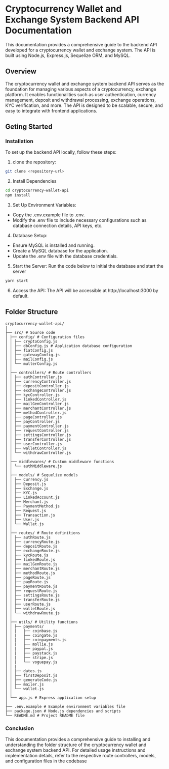 # Cryptocurrency Wallet and Exchange System Backend API Documentation

This documentation provides a comprehensive guide to the backend API developed for a cryptocurrency wallet and exchange system. The API is built using Node.js, Express.js, Sequelize ORM, and MySQL.

## Overview

The cryptocurrency wallet and exchange system backend API serves as the foundation for managing various aspects of a cryptocurrency, exchange platform. It enables functionalities such as user authentication, currency management, deposit and withdrawal processing, exchange operations, KYC verification, and more. The API is designed to be scalable, secure, and easy to integrate with frontend applications.

## Geting Started

### Installation

To set up the backend API locally, follow these steps:

1. clone the repository:

```bash
git clone <repository-url>
```

2. Install Dependencies

```bash
cd cryptocurrency-wallet-api
npm install
```

3. Set Up Environment Variables:

- Copy the .env.example file to .env.
- Modify the .env file to include necessary configurations such as database connection details, API keys, etc.

4. Database Setup:

- Ensure MySQL is installed and running.
- Create a MySQL database for the application.
- Update the .env file with the database credentials.

5. Start the Server:
   Run the code below to initial the database and start the server

```bash
yarn start
```

6. Access the API:
   The API will be accessible at http://localhost:3000 by default.

## Folder Structure

```
cryptocurrency-wallet-api/
│
├── src/ # Source code
│ ├── config/ # Configuration files
│ │ ├── cryptoConfig.js
│ │ ├── dbConfig.js # Application database configuration
│ │ ├── fiatConfig.js
│ │ ├── gatewayConfig.js
│ │ ├── mailConfig.js
│ │ └── multerConfig.js
│ │
│ ├── controllers/ # Route controllers
│ │ ├── authController.js
│ │ ├── currencyController.js
│ │ ├── depositController.js
│ │ ├── exchangeController.js
│ │ ├── kycController.js
│ │ ├── linkedController.js
│ │ ├── mailGenController.js
│ │ ├── merchantController.js
│ │ ├── methodController.js
│ │ ├── pageController.js
│ │ ├── payController.js
│ │ ├── paymentController.js
│ │ ├── requestController.js
│ │ ├── settingsController.js
│ │ ├── transferController.js
│ │ ├── userController.js
│ │ ├── walletController.js
│ │ └── withdrawController.js
│ │
│ ├── middlewares/ # Custom middleware functions
│ │ └── authMiddleware.js
│ │
│ ├── models/ # Sequelize models
│ │ ├── Currency.js
│ │ ├── Deposit.js
│ │ ├── Exchange.js
│ │ ├── KYC.js
│ │ ├── LinkedAccount.js
│ │ ├── Merchant.js
│ │ ├── PaymentMethod.js
│ │ ├── Request.js
│ │ ├── Transaction.js
│ │ ├── User.js
│ │ └── Wallet.js
│ │
│ ├── routes/ # Route definitions
│ │ ├── authRoute.js
│ │ ├── currencyRoute.js
│ │ ├── depositRoute.js
│ │ ├── exchangeRoute.js
│ │ ├── kycRoute.js
│ │ ├── linkedRoute.js
│ │ ├── mailGenRoute.js
│ │ ├── merchantRoute.js
│ │ ├── methodRoute.js
│ │ ├── pageRoute.js
│ │ ├── payRoute.js
│ │ ├── paymentRoute.js
│ │ ├── requestRoute.js
│ │ ├── settingsRoute.js
│ │ ├── transferRoute.js
│ │ ├── userRoute.js
│ │ ├── walletRoute.js
│ │ └── withdrawRoute.js
│ │
│ ├── utils/ # Utility functions
│ │ ├── payments/
│ │ |   ├── coinbase.js
│ │ |   ├── coingate.js
│ │ |   ├── coinpayments.js
│ │ |   ├── mollie.js
│ │ |   ├── paypal.js
│ │ |   ├── paystack.js
│ │ |   ├── stripe.js
│ │ |   └── voguepay.js
│ │ |
│ │ ├── dates.js
│ │ ├── firstDeposit.js
│ │ ├── generateCode.js
│ │ ├── mailer.js
│ │ └── wallet.js
│ │
│ └── app.js # Express application setup
│
├── .env.example # Example environment variables file
├── package.json # Node.js dependencies and scripts
└── README.md # Project README file

```

### Conclusion

This documentation provides a comprehensive guide to installing and understanding the folder structure of the cryptocurrency wallet and exchange system backend API. For detailed usage instructions and implementation details, refer to the respective route controllers, models, and configuration files in the codebase
